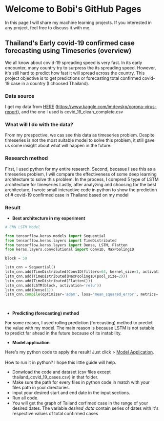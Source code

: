 # Welcome to Bobi's GitHub Pages

In this page I will share my machine learning projects.
If you interested in any project, feel free to discuss it with me.

## Thailand's Early covid-19 confirmed case forecasting using Timeseries (overview)

We all know about covid-19 spreading speed is very fast.
In its early encounter, many country try to surpress the its spreading speed.
However, it's still hard to predict how fast it will spread across the country.
This project objective is to get predictions or forecasting total confirmed covid-19 case in a country (I choosed Thailand).

### Data source

I get my data from [HERE](https://www.kaggle.com/imdevskp/corona-virus-report) (https://www.kaggle.com/imdevskp/corona-virus-report), and the one I used is covid_19_clean_complete.csv

### What will I do with the data?

From my prespective, we cas see this data as timeseries problem.
Despite timeseries is not the most suitable model to solve this problem, it still gave us some insight about what will happen in the future.

### Research method

First, I used python for my entire research.
Second, becasue I see this as a timeseries problem, I will compare the effectiveness of some deep learning architecture to solve this problem. In the process, I compred 5 type of LSTM architecture for timeseries
Lastly, after analyzing and choosing for the best architecture, I wrote small interactive code in python to show the prediction of # covid-19 confirmed case in Thailand based on my model

### Result

- **Best architecture in my experiment** <br/>

```python
# CNN LSTM Model

from tensorflow.keras.models import Sequential
from tensorflow.keras.layers import TimeDistributed
from tensorflow.keras.layers import Dense, LSTM, Flatten
from keras.layers.convolutional import Conv1D, MaxPooling1D

block = 50

lstm_cnn = Sequential()
lstm_cnn.add(TimeDistributed(Conv1D(filters=64, kernel_size=1, activation='relu'), input_shape=(None, n_steps, n_features)))
lstm_cnn.add(TimeDistributed(MaxPooling1D(pool_size=2)))
lstm_cnn.add(TimeDistributed(Flatten()))
lstm_cnn.add(LSTM(block, activation='relu'))
lstm_cnn.add(Dense(1))
lstm_cnn.compile(optimizer='adam', loss='mean_squared_error', metrics='cosine_similarity')
```
<br/>

- **Predicting (forecasting) method** <br/>

For some reason, I used rolling prediction (forecasting) method to predict the value with my model. The main reason is because LSTM is not sutable to predict far ahead in the future because of its instability.<br/>

- **Model application** <br/>

Here's my python code to apply the result! Just click > [Model Application](https://github.com/bobiaulia/Early-Covid-19-Project/blob/main/final_result/model_application.ipynb).<br/>
<br/>
How to run it in python? I hope this little guide will help.
  - Donwload the code and dataset (csv files except thailand_covid_19_cases.csv) in that folder.
  - Make sure the path for every files in python code in match with your files path in your directories.
  - Input your desired start and end date in the input sections.
  - Run all code.
  - You will get the graph of Tailand corfimed case in the range of your desired dates. The variable _desired_data_ contain series of dates with it's respective values of total confirmed cases
